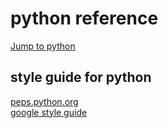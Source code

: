 # python reference 

[Jump to python](https://wikidocs.net/book/1)  


## style guide for python

[peps.python.org](https://peps.python.org/pep-0008/)  
[google style guide](https://google.github.io/styleguide/pyguide.html)  
